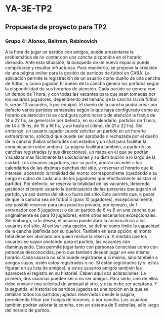 # YA-3E-TP2
## Propuesta de proyecto para TP2
### Grupo 4: Alonso, Beltram, Rabinovich

A la hora de jugar un partido con amigos, puede presentarse la problemática de no contar con una cancha disponible en el horario deseado. Ante esta situación, la búsqueda de un nuevo espacio puede complicarse y resultar infructuosa. Para resolverlo, se propone la creación de una página online para la gestión de partidos de fútbol en CABA.
La aplicación permite la registración de un usuario como dueño de una cancha de fútbol, y como jugador. El dueño de la cancha genera los partidos según la disponibilidad de sus horarios de atención. Cada partido se genera con un tiempo de 1 hora, y con todas las vacantes para que sean tomadas por los usuarios jugadores, dependiendo del tamaño de la cancha (si de fútbol 5, serán 10 vacantes, 5 por equipo).
El dueño de la cancha podrá crear por defecto varios partidos semanales según lo que haya configurado como su horario de atención (si se configura como horario de atención la franja de 14 a 22 hs, se generarán por defecto, en su calendario, partidos de 1 hora, de 14 a 15 hs, de 15 a 16 hs, y así hasta el último, de 21 a 22 hs). Sin embargo, un usuario jugador puede solicitar un partido en un horario extraordinario, solicitud que puede ser aprobada o rechazada por el dueño de la cancha (habrá solicitudes con estados y un chat para facilitar la comunicación entre ambos).
La página facilitará también, a partir de las canchas registradas (y sus direcciones), un mapa en el que se podrán visualizar más fácilmente las ubicaciones y su distribución a lo largo de la ciudad.
Los usuarios jugadores, por su parte, podrán acceder a los calendarios de las distintas canchas del sitio, y reservar el horario que le interese, abonando la totalidad del monto correspondiente (quedando a su cargo el cobro de cada uno de los jugadores que efectivamente asistan al partido). Por defecto, se reserva la totalidad de las vacantes, debiendo gestionar el propio usuario la participación de las personas que jugarán el partido, ya sea dentro del sitio o fuera del sitio. Esto permite que, a pesar de que la cancha sea de fútbol 5 (para 10 jugadores), excepcionalmente, sea posible reservar para una práctica privada, por ejemplo, de 1 entrenador con 5 jugadores; o de un partido de 6 vs 6 en una cancha que originalmente es para 10 jugadores; entre otros escenarios excepcionales.
Sin embargo, si lo desea, el usuario puede abrir la convocatoria a los usuarios del sitio. Al activar esta opción, se define como límite la capacidad de la cancha (definida por su dueño). También en esta opción, el monto total debe ser abonado por quien realice la reserva.
A medida que los usuarios se vayan anotando para el partido, las vacantes irán disminuyendo. Esto permite jugar tanto con personas conocidas como con personas desconocidas, pero que también desean jugar en ese mismo horario. Cada usuario no sólo puede registrarse a sí mismo, sino también a amigos suyos, estén estos registrados o no. Si están registrados (y si estos figuran en su lista de amigos), a estos usuarios amigos también les aparecerá el registro en su historial.
Caben aquí dos aclaraciones. La primera, dos usuarios pueden ser o no ser amigos. Para serlo, uno de ellos debe enviarle una solicitud de amistad al otro, y esta debe ser aceptada. Y la segunda, el historial de partidos jugados es una opción en la que se detallan todos los partidos jugados reservados desde la página, permitiendo filtrar por franjas de horarios, o por cancha.
Los usuarios también podrán valorar la cancha, con un sistema de 5 estrellas, sólo luego del horario de partido.

